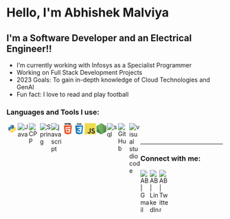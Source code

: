 
# Hello, I'm Abhishek Malviya

## I'm a Software Developer and an Electrical Engineer!!

-   I’m currently working with Infosys as a Specialist Programmer
-   Working on Full Stack Development Projects
-   2023 Goals: To gain in-depth knowledge of Cloud Technologies and GenAI
-   Fun fact: I love to read and play football

### Languages and Tools I use:

<img align="left" alt="Python" width="26px" src="https://raw.githubusercontent.com/github/explore/80688e429a7d4ef2fca1e82350fe8e3517d3494d/topics/python/python.png" /> 
<img align="left" alt="Java" width="26px" src="https://github.com/abfeb8/abfeb8/blob/master/Resources/java.png" /> 
<img align="left" alt="CPP" width="26px" src="https://github.com/abfeb8/abfeb8/blob/master/Resources/cpp.png" /> 
<img align="left" alt="Spring" width="26px" src="https://github.com/abfeb8/abfeb8/blob/master/Resources/spring.png" /> 
<img align="left" alt="javascript" width="26px" src="https://github.com/abfeb8/abfeb8/blob/master/Resources/angular.png" />
<img align="left" alt="html5" width="26px" src="https://raw.githubusercontent.com/github/explore/80688e429a7d4ef2fca1e82350fe8e3517d3494d/topics/html/html.png" /> 
<img align="left" alt="css3" width="26px" src="https://raw.githubusercontent.com/github/explore/80688e429a7d4ef2fca1e82350fe8e3517d3494d/topics/css/css.png" />
<img align="left" alt="javascript" width="26px" src="https://raw.githubusercontent.com/github/explore/80688e429a7d4ef2fca1e82350fe8e3517d3494d/topics/javascript/javascript.png" />
<img align="left" alt="node.js" width="26px" src="https://raw.githubusercontent.com/github/explore/80688e429a7d4ef2fca1e82350fe8e3517d3494d/topics/nodejs/nodejs.png" />
<img align="left" alt="sql" width="26px" src="https://github.com/abfeb8/abfeb8/blob/master/Resources/sql.png" />
<img align="left" alt="GitHub" width="26px" src="https://github.com/abfeb8/abfeb8/blob/master/Resources/github.png" />
<img align="left" alt="visual studio code" width="26px" src="https://github.com/abfeb8/abfeb8/blob/master/Resources/vscode.png" />
<br />
<br />

---

### Connect with me:

[<img align="left" alt="AB | Gmail" width="22px" src="https://github.com/abfeb8/abfeb8/blob/master/Resources/gmail.png" />][gmail]
[<img align="left" alt="AB | LinkedIn" width="22px" src="https://github.com/abfeb8/abfeb8/blob/master/Resources/linkdin.png" />][linkedin]
[<img align="left" alt="AB | Twitter" width="22px" src="https://github.com/abfeb8/abfeb8/blob/master/Resources/twitter.png" />][twitter]


[twitter]: https://twitter.com/itsabi_z1
[instagram]: https://instagram.com/itsabi_z1
[linkedin]: https://linkedin.com/in/abfeb8
[gmail]: mailto:emailabhishekmalviya@gmail.com
[todo]: https://abfeb8.github.io/projectsRepo/toDo/index.html
[rgbgame]: https://abfeb8.github.io/projectsRepo/rgbGuessingGame/structure.html
[portfolio]: https://abfeb8.github.io/projectsRepo/Portfolio/Portfolio.html
[pricingpanel]: https://abfeb8.github.io/projectsRepo/PricingPanel/index.html
[FantasyCricket]: https://github.com/abfeb8/FantasyCricket
